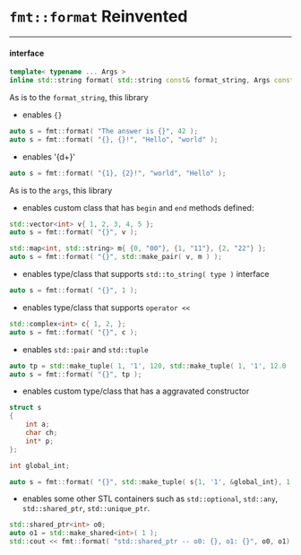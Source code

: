 # `fmt::format` Reinvented
------

#### interface

```cpp
template< typename ... Args >
inline std::string format( std::string const& format_string, Args const& ... args );
```

As is to the `format_string`, this library

+ enables `{}`

```cpp
auto s = fmt::format( "The answer is {}", 42 );
auto s = fmt::format( "{}, {}!", "Hello", "world" );
```

+ enables '{d+}'

```cpp
auto s = fmt::format( "{1}, {2}!", "world", "Hello" );
```

As is to the `args`, this library

+ enables custom class that has `begin` and `end` methods defined:

```cpp
std::vector<int> v{ 1, 2, 3, 4, 5 };
auto s = fmt::format( "{}", v );

std::map<int, std::string> m{ {0, "00"}, {1, "11"}, {2, "22"} };
auto s = fmt::format( "{}", std::make_pair( v, m ) );
```


+ enables type/class that supports `std::to_string( type )` interface

```cpp
auto s = fmt::format( "{}", 1 );
```

+ enables type/class that supports `operator <<`

```cpp
std::complex<int> c{ 1, 2, };
auto s = fmt::format( "{}", c );
```

+ enables `std::pair` and `std::tuple`

```cpp
auto tp = std::make_tuple( 1, '1', 120, std::make_tuple( 1, '1', 12.0 ) );
auto s = fmt::format( "{}", tp );
```

+ enables custom type/class that has a aggravated constructor

```cpp
struct s
{
    int a;
    char ch;
    int* p;
};

int global_int;

auto s = fmt::format( "{}", std::make_tuple( s{1, '1', &global_int}, 1, s{2, '2', nullptr} ) );
```

+ enables some other STL containers such as `std::optional`, `std::any`, `std::shared_ptr`, `std::unique_ptr`.

```cpp
std::shared_ptr<int> o0;
auto o1 = std::make_shared<int>( 1 );
std::cout << fmt::format( "std::shared_ptr -- o0: {}, o1: {}", o0, o1) << std::endl;
```



